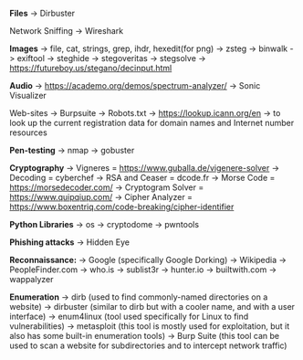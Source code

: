 **Files**
-> Dirbuster

Network Sniffing
-> Wireshark

**Images**
-> file, cat, strings, grep, ihdr, hexedit(for png)
-> zsteg
-> binwalk
-> exiftool
-> steghide
-> stegoveritas
-> stegsolve
-> https://futureboy.us/stegano/decinput.html

**Audio**
-> https://academo.org/demos/spectrum-analyzer/
-> Sonic Visualizer

Web-sites
-> Burpsuite
-> Robots.txt
-> https://lookup.icann.org/en   -> to look up the current registration data for domain names and Internet number resources

**Pen-testing**
-> nmap
-> gobuster

**Cryptography**
-> Vigneres = https://www.guballa.de/vigenere-solver
-> Decoding = cyberchef
-> RSA and Ceaser = dcode.fr
-> Morse Code = https://morsedecoder.com/
-> Cryptogram Solver = https://www.quipqiup.com/
-> Cipher Analyzer = https://www.boxentriq.com/code-breaking/cipher-identifier

**Python Libraries**
-> os
-> cryptodome
-> pwntools

**Phishing attacks**
-> Hidden Eye

**Reconnaissance:**
-> Google (specifically Google Dorking)
-> Wikipedia
-> PeopleFinder.com
-> who.is
-> sublist3r
-> hunter.io
-> builtwith.com
-> wappalyzer

**Enumeration**
-> dirb (used to find commonly-named directories on a website) 
-> dirbuster (similar to dirb but with a cooler name, and with a user interface)
-> enum4linux (tool used specifically for Linux to find vulnerabilities)
-> metasploit (this tool is mostly used for exploitation, but it also has some built-in enumeration tools)
-> Burp Suite (this tool can be used to scan a website for subdirectories and to intercept network traffic)



